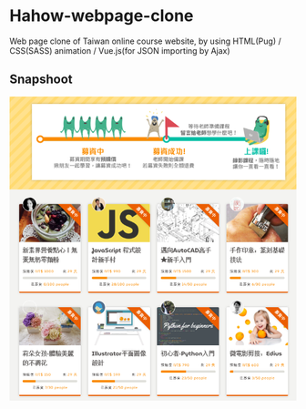 # Hahow-webpage-clone

Web page clone of Taiwan online course website, by using HTML(Pug) / CSS(SASS) animation / Vue.js(for JSON importing by Ajax)

## Snapshoot
![Hahow](https://github.com/Saint1225/Hahow-webpage-clone/blob/master/Hahow-webpage-clone.png)
